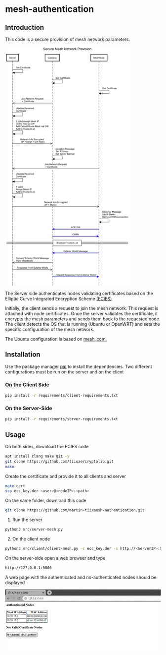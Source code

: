 # mesh-authentication

## Introduction
This code is a secure provision of mesh network parameters.

![alt text](images/Diagram.png?style=centerme)

The Server side authenticates nodes validating certificates based on the Elliptic Curve Integrated Encryption Scheme [(ECIES)](https://github.com/tiiuae/cryptolib)


Initially, the client sends a request to join the mesh network.
This request is attached with node certificates.
Once the server validates the certificate, it encrypts the mesh parameters and sends them back to the requested node.
The client detects the OS that is running (Ubuntu or OpenWRT) and sets the specific configuration of the mesh network.

The Ubuntu configuration is based on [mesh_com.](https://github.com/tiiuae/mesh_com)

## Installation

Use the package manager [pip](https://pip.pypa.io/en/stable/) to install the dependencies.
Two different configurations must be run on the server and on the client

### On the Client Side
```bash
pip install -r requirements/client-requirements.txt
```

### On the Server-Side
```bash
pip install -r requirements/server-requirements.txt
```
## Usage

On both sides, download the ECIES code
```bash
apt install clang make git -y
git clone https://github.com/tiiuae/cryptolib.git
make
```
Create the certificate and provide it to all clients and server

```bash
make cert
scp ecc_key.der <user>@<nodeIP>:<path>
```
On the same folder, download this code
```bash
git clone https://github.com/martin-tii/mesh-authentication.git
```
1) Run the server

```bash
python3 src/server-mesh.py
```
2) On the client node
```bash
python3 src/client/client-mesh.py -c ecc_key.der -s http://<ServerIP>:5000
```
On the server-side open a web browser and type
```bash
http://127.0.0.1:5000
```
A web page with the authenticated and no-authenticated nodes should be displayed

![alt text](images/server-screenshot.png?style=centerme)

